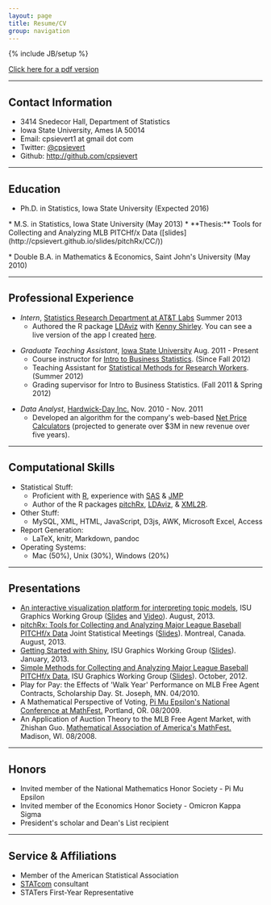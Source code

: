 ```yaml
---
layout: page
title: Resume/CV
group: navigation
---
```

{% include JB/setup %}

[Click here for a pdf version](http://cpsievert.github.io/carson_sievert.pdf)

---

## Contact Information
* 3414 Snedecor Hall, Department of Statistics
* Iowa State University, Ames IA 50014
* Email: cpsievert1 at gmail dot com
* Twitter: [@cpsievert](http://twitter.com/cpsievert)
* Github: <http://github.com/cpsievert>

---

## Education
* Ph.D. in Statistics, Iowa State University (Expected 2016)
<p></p>
* M.S. in Statistics, Iowa State University (May 2013)
	* **Thesis:** Tools for Collecting and Analyzing MLB PITCHf/x Data ([slides](http://cpsievert.github.io/slides/pitchRx/CC/))
<p></p>
* Double B.A. in Mathematics & Economics, Saint John's University (May 2010)

---

## Professional Experience

* *Intern*, [Statistics Research Department at AT&T Labs](http://stats.research.att.com/) Summer 2013
	* Authored the R package [LDAviz](https://github.com/kshirley/LDAviz) with [Kenny Shirley](http://www2.research.att.com/~kshirley/). You can see a live version of the app I created [here](http://glimmer.rstudio.com/cpsievert/LDAviz/).
	
<p></p>

* *Graduate Teaching Assistant*, [Iowa State University](http://www.stat.iastate.edu/) Aug. 2011 - Present
	* Course instructor for [Intro to Business Statistics](http://www.registrar.iastate.edu/catalog/2009-11/courses/stat.html#200). (Since Fall 2012)
	* Teaching Assistant for [Statistical Methods for Research Workers](http://www.registrar.iastate.edu/catalog/2009-11/courses/stat.html#400). (Summer 2012)
    * Grading supervisor for Intro to Business Statistics. (Fall 2011 & Spring 2012)

<p></p>

* *Data Analyst*, [Hardwick-Day Inc.](http://hardwickday.com/) Nov. 2010 - Nov. 2011
    * Developed an algorithm for the company's web-based [Net Price Calculators](http://hardwickday.com/capabilities/net-price-calculator) (projected to generate over $3M in new revenue over five years).
    
--- 
    
## Computational Skills
* Statistical Stuff:
	* Proficient with [R](http://www.r-project.org), experience with [SAS](http://www.sas.com/company/about/history.html) & [JMP](http://www.jmp.com/)
    * Author of the R packages [pitchRx](http://cran.r-project.org/web/packages/pitchRx/), [LDAviz](https://github.com/kshirley/LDAviz), & [XML2R](https://github.com/cpsievert/XML2R). 
* Other Stuff:
	* MySQL, XML, HTML, JavaScript, D3js, AWK, Microsoft Excel, Access
* Report Generation:
	* LaTeX, knitr, Markdown, pandoc
* Operating Systems:
	* Mac (50%), Unix (30%), Windows (20%)
	
---
	
## Presentations
* [An interactive visualization platform for interpreting topic models](http://www.stat.iastate.edu/seminars/seminar.html?id=946), ISU Graphics Working Group ([Slides](http://cpsievert.github.io/slides/LDA/0926/) and [Video](https://www.dropbox.com/s/datl8sshpp859sh/LDAviz.mov)). August, 2013.
* [pitchRx: Tools for Collecting and Analyzing Major League Baseball PITCHf/x Data](http://www.amstat.org/meetings/jsm/2013/onlineprogram/AbstractDetails.cfm?abstractid=309308) Joint Statistical Meetings ([Slides](http://cpsievert.github.io/slides/pitchRx/jsm/)). Montreal, Canada. August, 2013.
* [Getting Started with Shiny](http://www.stat.iastate.edu/seminars/seminar.html?id=828), ISU Graphics Working Group ([Slides](http://cpsievert.github.com/slides/shiny/index.html)). January, 2013.
* [Simple Methods for Collecting and Analyzing Major League Baseball PITCHf/x Data](http://www.stat.iastate.edu/seminars/seminar.html?id=790), ISU Graphics Working Group ([Slides](http://cpsievert.github.com/slides/pitchRx/pitchRx.html)). October, 2012.
* Play for Pay: the Effects of 'Walk Year' Performance on MLB Free Agent Contracts, Scholarship Day. St. Joseph, MN. 04/2010.
* A Mathematical Perspective of Voting, [Pi Mu Epsilon's National Conference at MathFest.](http://www.maa.org/abstracts/mf2009-studentbook.pdf) Portland, OR. 08/2009.
* An Application of Auction Theory to the MLB Free Agent Market, with Zhishan Guo. [Mathematical Association of America's MathFest.](http://www.maa.org/abstracts/mf2008-studentbook.pdf) Madison, WI. 08/2008.

---

## Honors
* Invited member of the National Mathematics Honor Society - Pi Mu Epsilon
* Invited member of the Economics Honor Society - Omicron Kappa Sigma
* President's scholar and Dean's List recipient

---

## Service & Affiliations
* Member of the American Statistical Association
* [STATcom](http://streaming.stat.iastate.edu/~STATCOM/) consultant
* STATers First-Year Representative